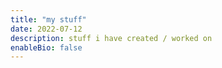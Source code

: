 ```yaml
---
title: "my stuff"
date: 2022-07-12
description: stuff i have created / worked on
enableBio: false
---
```

